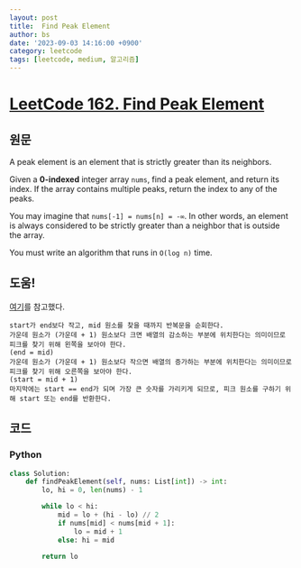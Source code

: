 ```yaml
---
layout: post
title:  Find Peak Element
author: bs
date: '2023-09-03 14:16:00 +0900'
category: leetcode
tags: [leetcode, medium, 알고리즘]
---
```


# [LeetCode 162. Find Peak Element](https://leetcode.com/problems/find-peak-element/)

## 원문
A peak element is an element that is strictly greater than its neighbors.

Given a **0-indexed** integer array `nums`, find a peak element, and return its index. If the array contains multiple peaks, return the index to any of the peaks.

You may imagine that `nums[-1] = nums[n] = -∞`. In other words, an element is always considered to be strictly greater than a neighbor that is outside the array.

You must write an algorithm that runs in `O(log n)` time.

## 도움!
[여기](https://www.geeksforgeeks.org/find-a-peak-in-a-given-array/)를 참고했다.

```
start가 end보다 작고, mid 원소를 찾을 때까지 반복문을 순회한다.
가운데 원소가 (가운데 + 1) 원소보다 크면 배열의 감소하는 부분에 위치한다는 의미이므로 피크를 찾기 위해 왼쪽을 보아야 한다.
(end = mid)
가운데 원소가 (가운데 + 1) 원소보다 작으면 배열의 증가하는 부분에 위치한다는 의미이므로 피크를 찾기 위해 오른쪽을 보아야 한다.
(start = mid + 1)
마지막에는 start == end가 되며 가장 큰 숫자를 가리키게 되므로, 피크 원소를 구하기 위해 start 또는 end를 반환한다.
```

## 코드
### Python
```python
class Solution:
    def findPeakElement(self, nums: List[int]) -> int:
        lo, hi = 0, len(nums) - 1

        while lo < hi:
            mid = lo + (hi - lo) // 2
            if nums[mid] < nums[mid + 1]:
                lo = mid + 1
            else: hi = mid

        return lo
```